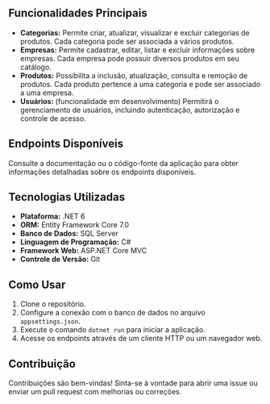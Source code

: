 ## Funcionalidades Principais

- **Categorias:** Permite criar, atualizar, visualizar e excluir categorias de produtos. Cada categoria pode ser associada a vários produtos.
- **Empresas:** Permite cadastrar, editar, listar e excluir informações sobre empresas. Cada empresa pode possuir diversos produtos em seu catálogo.
- **Produtos:** Possibilita a inclusão, atualização, consulta e remoção de produtos. Cada produto pertence a uma categoria e pode ser associado a uma empresa.
- **Usuários:** (funcionalidade em desenvolvimento) Permitirá o gerenciamento de usuários, incluindo autenticação, autorização e controle de acesso.

## Endpoints Disponíveis

Consulte a documentação ou o código-fonte da aplicação para obter informações detalhadas sobre os endpoints disponíveis.

## Tecnologias Utilizadas

- **Plataforma:** .NET 6
- **ORM:** Entity Framework Core 7.0
- **Banco de Dados:** SQL Server
- **Linguagem de Programação:** C#
- **Framework Web:** ASP.NET Core MVC
- **Controle de Versão:** Git

## Como Usar

1. Clone o repositório.
2. Configure a conexão com o banco de dados no arquivo `appsettings.json`.
3. Execute o comando `dotnet run` para iniciar a aplicação.
4. Acesse os endpoints através de um cliente HTTP ou um navegador web.

## Contribuição

Contribuições são bem-vindas! Sinta-se à vontade para abrir uma issue ou enviar um pull request com melhorias ou correções.
